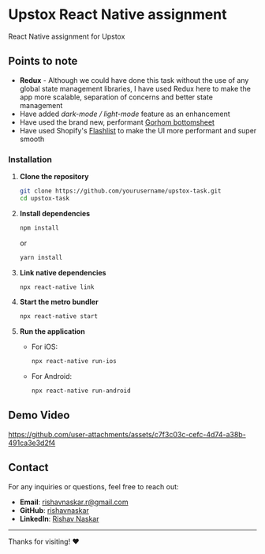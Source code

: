 # Upstox React Native assignment

React Native assignment for Upstox

## Points to note

- **Redux** - Although we could have done this task without the use of any global state management libraries, I have used Redux here to make the app more scalable, separation of concerns and better state management
- Have added _dark-mode / light-mode_ feature as an enhancement
- Have used the brand new, performant [Gorhom bottomsheet](https://ui.gorhom.dev/components/bottom-sheet/)
- Have used Shopify's [Flashlist](https://shopify.github.io/flash-list/) to make the UI more performant and super smooth

### Installation

1. **Clone the repository**
    ```bash
    git clone https://github.com/yourusername/upstox-task.git
    cd upstox-task
    ```
    
2. **Install dependencies**
    ```bash
    npm install
    ```
    or
    ```bash
    yarn install

3. **Link native dependencies**
    ```bash
    npx react-native link
    ```

4. **Start the metro bundler**
    ```bash
    npx react-native start
    ```
5. **Run the application**

    - For iOS:
      ```bash
      npx react-native run-ios
      ```

    - For Android:
      ```bash
      npx react-native run-android
      ```


## Demo Video

https://github.com/user-attachments/assets/c7f3c03c-cefc-4d74-a38b-491ca3e3d2f4

## Contact

For any inquiries or questions, feel free to reach out:

- **Email**: rishavnaskar.r@gmail.com
- **GitHub**: [rishavnaskar](https://github.com/rishavnaskar)
- **LinkedIn**: [Rishav Naskar](https://www.linkedin.com/in/rishavnaskar/)

---

Thanks for visiting! ♥

